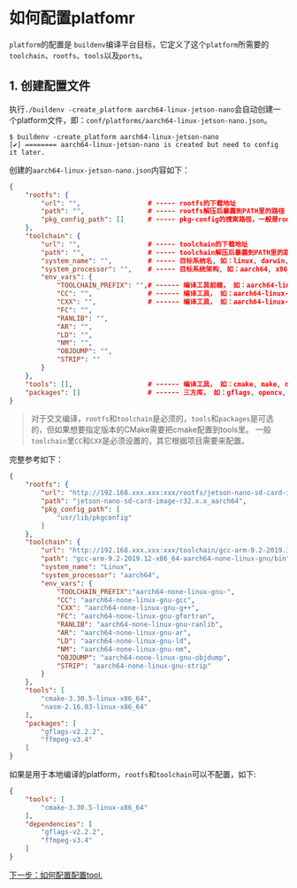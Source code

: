 # 如何配置platfomr

`platform`的配置是 `buildenv`编译平台目标，它定义了这个`platform`所需要的`toolchain`、`rootfs`、`tools`以及`ports`。

## 1. 创建配置文件

执行`./buildenv -create_platform aarch64-linux-jetson-nano`会自动创建一个platform文件，即：`conf/platforms/aarch64-linux-jetson-nano.json`。

```shell
$ buildenv -create_platform aarch64-linux-jetson-nano
[✔] ======== aarch64-linux-jetson-nano is created but need to config it later.
```

创建的`aarch64-linux-jetson-nano.json`内容如下：

```json
{
    "rootfs": {
        "url": "",                 # ----- rootfs的下载地址
        "path": "",                # ----- rootfs解压后暴露到PATH里的路径
        "pkg_config_path": []      # ----- pkg-config的搜索路径，一般是rootfs的usr/lib/pkgconfig
    },
    "toolchain": {
        "url": "",                 # ----- toolchain的下载地址
        "path": "",                # ----- toolchain解压后暴露到PATH里的路径
        "system_name": "",         # ----- 目标系统名, 如：linux, darwin, windows
        "system_processor": "",    # ----- 目标系统架构, 如：aarch64, x86_64, i386
        "env_vars": {
            "TOOLCHAIN_PREFIX": "",# ------ 编译工具前缀， 如：aarch64-linux-gnu-
            "CC": "",              # ------ 编译工具， 如：aarch64-linux-gnu-gcc
            "CXX": "",             # ------ 编译工具， 如：aarch64-linux-gnu-g++
            "FC": "",
            "RANLIB": "",
            "AR": "",
            "LD": "",
            "NM": "",
            "OBJDUMP": "",
            "STRIP": ""
        }
    },
    "tools": [],                   # ------ 编译工具， 如：cmake, make, nasm等
    "packages": []                 # ------ 三方库， 如：gflags, opencv, qt5, ffmpeg等
}
```

>对于交叉编译，`rootfs`和`toolchain`是必须的，`tools`和`packages`是可选的，但如果想要指定版本的CMake需要把cmake配置到tools里。
>一般`toolchain`里`CC`和`CXX`是必须设置的，其它根据项目需要来配置。

完整参考如下：

```json
{
    "rootfs": {
        "url": "http://192.168.xxx.xxx:xxx/rootfs/jetson-nano-sd-card-image-r32.x.x_aarch64.tar.gz",
        "path": "jetson-nano-sd-card-image-r32.x.x_aarch64",
        "pkg_config_path": [
            "usr/lib/pkgconfig"
        ]
    },
    "toolchain": {
        "url": "http://192.168.xxx.xxx:xxx/toolchain/gcc-arm-9.2-2019.12-x86_64-aarch64-none-linux-gnu.tar.gz",
        "path": "gcc-arm-9.2-2019.12-x86_64-aarch64-none-linux-gnu/bin",
        "system_name": "Linux",
        "system_processor": "aarch64",
        "env_vars": {
            "TOOLCHAIN_PREFIX":"aarch64-none-linux-gnu-",
            "CC": "aarch64-none-linux-gnu-gcc",
            "CXX": "aarch64-none-linux-gnu-g++",
            "FC": "aarch64-none-linux-gnu-gfortran",
            "RANLIB": "aarch64-none-linux-gnu-ranlib",
            "AR": "aarch64-none-linux-gnu-ar",
            "LD": "aarch64-none-linux-gnu-ld",
            "NM": "aarch64-none-linux-gnu-nm",
            "OBJDUMP": "aarch64-none-linux-gnu-objdump",
            "STRIP": "aarch64-none-linux-gnu-strip"
        }
    },
    "tools": [
        "cmake-3.30.5-linux-x86_64",
        "nasm-2.16.03-linux-x86_64"
    ],
    "packages": [
        "gflags-v2.2.2",
        "ffmpeg-v3.4"
    ]
}
```

如果是用于本地编译的platform，`rootfs`和`toolchain`可以不配置，如下:

```json
{
    "tools": [
        "cmake-3.30.5-linux-x86_64"
    ],
    "dependencies": [
        "gflags-v2.2.2",
        "ffmpeg-v3.4"
    ]
}
```

[下一步：如何配置配置tool.](./tool.md)